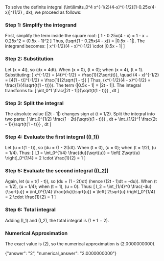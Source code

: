 

To solve the definite integral \(\int\limits_0^4 x^{-1/2}(4-x)^{-1/2}[1-0.25x(4-x)]^{1/2} \, dx\), we proceed as follows:

### Step 1: Simplify the integrand
First, simplify the term inside the square root:
\[
1 - 0.25x(4 - x) = 1 - x + 0.25x^2 = (0.5x - 1)^2
\]
Thus, \(\sqrt{1 - 0.25x(4 - x)} = |0.5x - 1|\). The integrand becomes:
\[
x^{-1/2}(4 - x)^{-1/2} \cdot |0.5x - 1|
\]

### Step 2: Substitution
Let \(x = 4t\), so \(dx = 4dt\). When \(x = 0\), \(t = 0\); when \(x = 4\), \(t = 1\). Substituting:
\[
x^{-1/2} = (4t)^{-1/2} = \frac{1}{2\sqrt{t}}, \quad (4 - x)^{-1/2} = [4(1 - t)]^{-1/2} = \frac{1}{2\sqrt{1 - t}}
\]
Thus, \(x^{-1/2}(4 - x)^{-1/2} = \frac{1}{4\sqrt{t(1 - t)}}\). The term \(|0.5x - 1| = |2t - 1|\). The integral transforms to:
\[
\int_0^1 \frac{|2t - 1|}{\sqrt{t(1 - t)}} \, dt
\]

### Step 3: Split the integral
The absolute value \(|2t - 1|\) changes sign at \(t = 1/2\). Split the integral into two parts:
\[
\int_0^{1/2} \frac{1 - 2t}{\sqrt{t(1 - t)}} \, dt + \int_{1/2}^1 \frac{2t - 1}{\sqrt{t(1 - t)}} \, dt
\]

### Step 4: Evaluate the first integral (\(I_1\))
Let \(u = t(1 - t)\), so \(du = (1 - 2t)dt\). When \(t = 0\), \(u = 0\); when \(t = 1/2\), \(u = 1/4\). Thus:
\[
I_1 = \int_0^{1/4} \frac{du}{\sqrt{u}} = \left[ 2\sqrt{u} \right]_0^{1/4} = 2 \cdot \frac{1}{2} = 1
\]

### Step 5: Evaluate the second integral (\(I_2\))
Again, let \(u = t(1 - t)\), so \(du = (1 - 2t)dt\) (hence \((2t - 1)dt = -du\)). When \(t = 1/2\), \(u = 1/4\); when \(t = 1\), \(u = 0\). Thus:
\[
I_2 = \int_{1/4}^0 \frac{-du}{\sqrt{u}} = \int_0^{1/4} \frac{du}{\sqrt{u}} = \left[ 2\sqrt{u} \right]_0^{1/4} = 2 \cdot \frac{1}{2} = 1
\]

### Step 6: Total integral
Adding \(I_1\) and \(I_2\), the total integral is \(1 + 1 = 2\).

### Numerical Approximation
The exact value is \(2\), so the numerical approximation is \(2.0000000000\).

{"answer": "2", "numerical_answer": "2.0000000000"}